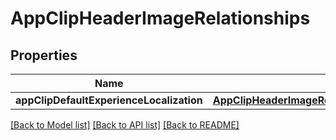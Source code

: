 # AppClipHeaderImageRelationships

## Properties
Name | Type | Description | Notes
------------ | ------------- | ------------- | -------------
**appClipDefaultExperienceLocalization** | [**AppClipHeaderImageRelationshipsAppClipDefaultExperienceLocalization**](AppClipHeaderImageRelationshipsAppClipDefaultExperienceLocalization.md) |  | [optional] 

[[Back to Model list]](../README.md#documentation-for-models) [[Back to API list]](../README.md#documentation-for-api-endpoints) [[Back to README]](../README.md)



